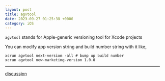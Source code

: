```yaml
---
layout: post
title: agvtool
date: 2023-09-27 01:25:38 +0000
category: iOS
---
```


`agvtool` stands for Apple-generic versioning tool for Xcode projects

You can modify app version string and build number string with it like,

```
xcrun agvtool next-version -all # bump up build number
xcrun agvtool new-marketing-version 1.0.0
```

---
[discussion](https://github.com/junkpiano/til/issues/26)
